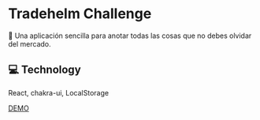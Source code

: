 # Tradehelm Challenge
🛒 Una aplicación sencilla para anotar todas las cosas que no debes olvidar del mercado.

## 💻 Technology

React, chakra-ui, LocalStorage

[DEMO](https://tradehelm-challenge-ten.vercel.app/)
